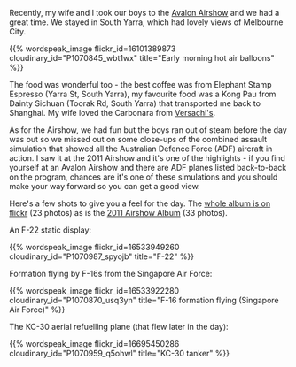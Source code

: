<!--
.. title: Avalon Airshow 2015
.. slug: avalon-airshow-2015
.. date: 2015/03/09 18:27:47
.. tags: Travel, Photography
.. spellcheck_exceptions: Yarra,Toorak,Pau,Sichuan,Carbonara,Versachi's,ADF,flickr,img,jpg,ri,src,srcset,vw
.. is_orphan: False
.. link:
.. description:
-->

Recently, my wife and I took our boys to the [Avalon Airshow](http://www.airshow.com.au/airshow2015/PUBLIC/index.asp) and we had a great time. We stayed in South Yarra, which had lovely views of Melbourne City.

{{% wordspeak_image flickr_id=16101389873 cloudinary_id="P1070845_wbt1wx" title="Early morning hot air balloons" %}}

The food was wonderful too - the best coffee was from Elephant Stamp Espresso (Yarra St, South Yarra), my favourite food was a Kong Pau from Dainty Sichuan (Toorak Rd, South Yarra) that transported me back to Shanghai. My wife loved the Carbonara from [Versachi's](http://www.versachis.com.au).

As for the Airshow, we had fun but the boys ran out of steam before the day was out so we missed out on some close-ups of the combined assault simulation that showed all the Australian Defence Force (ADF) aircraft in action. I saw it at the 2011 Airshow and it's one of the highlights - if you find yourself at an Avalon Airshow and there are ADF planes listed back-to-back on the program, chances are it's one of these simulations and you should make your way forward so you can get a good view.

Here's a few shots to give you a feel for the day. The [whole album is on flickr](https://www.flickr.com/photos/edwin_steele/sets/72157651169410891/) (23 photos)
as is the [2011 Airshow Album](https://www.flickr.com/photos/edwin_steele/sets/72157632559155988/) (33 photos).

An F-22 static display:

{{% wordspeak_image flickr_id=16533949260 cloudinary_id="P1070987_spyojb" title="F-22" %}}

Formation flying by F-16s from the Singapore Air Force:

{{% wordspeak_image flickr_id=16533922280 cloudinary_id="P1070870_usq3yn" title="F-16 formation flying (Singapore Air Force)" %}}

The KC-30 aerial refuelling plane (that flew later in the day):

{{% wordspeak_image flickr_id=16695450286 cloudinary_id="P1070959_q5ohwl" title="KC-30 tanker" %}}


